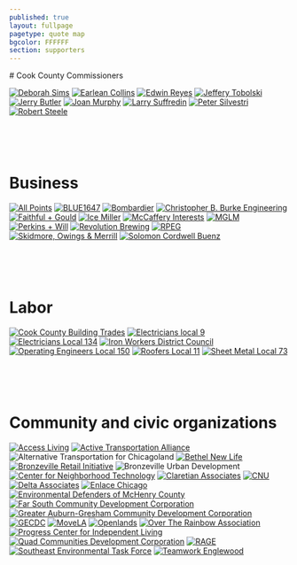 ```yaml
---
published: true
layout: fullpage
pagetype: quote map
bgcolor: FFFFFF
section: supporters
---
```


<div id="supporters" class="mapstage"></div>
# Cook County Commissioners

[![Deborah Sims](img/supporters/deborah_sims_sig.jpg)](http://www.deborahsims.org/)
[![Earlean Collins](img/supporters/earlean_collins_sig.jpg)](http://www.cookcountygov.com/portal/server.pt/gateway/PTARGS_0_0_336_226_0_43/http%3B/www.cookcountygov.com/ccWeb.Leadership/LeadershipProfile.aspx?commiss_id=104)
[![Edwin Reyes](img/supporters/edwin_reyes_sig.jpg)](http://www.edwinreyes.org/)
[![Jeffery Tobolski](img/supporters/jeffrey_tobowlski_sig.jpg)](http://www.commissionertobolski.com/)
[![Jerry Butler](img/supporters/jerry_butler_sig.jpg)](http://www.cookcountygov.com/portal/server.pt/gateway/PTARGS_0_0_336_226_0_43/http%3B/www.cookcountygov.com/ccWeb.Leadership/LeadershipProfile.aspx?commiss_id=110)
[![Joan Murphy](img/supporters/joan_murphy_sig.jpg)](http://www.cookcountygov.com/portal/server.pt/gateway/PTARGS_0_0_336_226_0_43/http%3B/www.cookcountygov.com/ccWeb.Leadership/LeadershipProfile.aspx?commiss_id=485)
[![Larry Suffredin](img/supporters/larry_suffredin_sig.jpg)](http://www.suffredin.org/)
[![Peter Silvestri](img/supporters/peter_silvestri_sig.jpg)](http://www.petersilvestri.com/)
[![Robert Steele](img/supporters/robert_steele_sig.jpg)](http://www.robertsteele.org/)

<br><br><br>
# Business

[![All Points](img/supporters/allpoints.jpg)](http://www.allpointssecurityinc.com/)
[![BLUE1647](img/supporters/blue1647.jpg)](http://www.blue1647.com/)
[![Bombardier](img/supporters/bombardier.jpg)](http://www.bombardier.com/en/home.html)
[![Christopher B. Burke Engineering](img/supporters/burke_engineering.jpg)](http://www.cbbel.com/)
[![Faithful + Gould](img/supporters/fg_logo.JPG)](http://www.fgould.com/americas/)
[![Ice Miller](img/supporters/ice.jpg)](http://www.icemiller.com/)
[![McCaffery Interests](img/supporters/mccaffery.jpg)](http://www.mccafferyinterests.com/)
[![MGLM](img/supporters/mglm.jpg)](http://www.mglmarchitects.com/Site/MGLMArchitects.html)
[![Perkins + Will](img/supporters/perkinsandwill.jpg)](http://www.perkinswill.com/)
[![Revolution Brewing](img/supporters/revolution.jpg)](http://revbrew.com/)
[![RPEG](img/supporters/rpeg.jpg)](http://www.repg-lund.com/)
[![Skidmore, Owings & Merrill](img/supporters/som.jpg)](http://www.som.com/)
[![Solomon Cordwell Buenz](img/supporters/scb.jpg)](http://www.scb.com/)

<br><br><br>
# Labor

[![Cook County Building Trades](img/supporters/buildingtrades.jpg)](http://www.chicagobuildingtrades.org/)
[![Electricians local 9](img/supporters/ibew_local_9.jpg)](http://www.ibew9.org/)
[![Electricians Local 134](img/supporters/ibew_logo.jpg)](http://lu134.org/)
[![Iron Workers District Council](img/supporters/iwintl.jpg)](http://www.impact-net.org/forms/CompanyFormPublic/viewDetails?id=67A000033B3)
[![Operating Engineers Local 150](img/supporters/operatingengineers.jpg)](https://portal.iuoelocal150.org/Pages/Default.aspx)
[![Roofers Local 11](img/supporters/roofers.jpg)](http://www.rooferslocal11.org/)
[![Sheet Metal Local 73](img/supporters/sheet_metal.jpg)](http://www.smw73.org/)


<br><br><br>
# Community and civic organizations

[![Access Living](img/supporters/accessliving.jpg)](http://www.accessliving.org/)
[![Active Transportation Alliance](img/supporters/activetrans.jpg)](http://www.activetrans.org)
![Alternative Transportation for Chicagoland](img/supporters/atc.jpg)
[![Bethel New Life](img/supporters/bethel_newlife.png)](http://www.bethelnewlife.org)
[![Bronzeville Retail Initiative](img/supporters/bri.jpg)](http://www.bronzevilleretail.com)
![Bronzeville Urban Development](img/supporters/bud.jpg)
[![Center for Neighborhood Technology](img/supporters/cntlogo.jpg)](http://www.cnt.org)
[![Claretian Associates](img/supporters/claretian_associates.jpg)](http://www.claretianassociates.org/index.html)
[![CNU](img/supporters/cnu.jpg)](https://www.cnu.org/)
[![Delta Associates](img/supporters/deltalogo.jpg)](http://www.delta-institute.org/)
[![Enlace Chicago](img/supporters/enlacelogo.jpg)](http://enlacechicago.org/)
[![Environmental Defenders of McHenry County](img/supporters/edmc_logo.jpg)](http://www.mcdef.org/)
[![Far South Community Development Corporation](img/supporters/fscdc.jpg)](http://www.farsouthcdc.org/)
[![Greater Auburn-Gresham Community Development Corporation](img/supporters/greater_auburngresham.png)](http://www.gagdc.org/index.html)
[![GECDC](img/supporters/gecdc.jpg)](http://greaterenglewoodcdc.org/)
[![MoveLA](img/supporters/movela.jpg)](http://movela.org/)
[![Openlands](img/supporters/openlands.jpg)](http://www.openlands.org/)
[![Over The Rainbow Association](img/supporters/otrlogo.jpg)](http://www.otrassn.org)
[![Progress Center for Independent Living](img/supporters/progress_center.jpg)](http://www.progresscil.org/)
[![Quad Communities Development Corporation](img/supporters/qcdc.jpg)](http://www.qcdc.org/index.html)
[![RAGE](img/supporters/rage.jpg)](http://ragenglewood.org/)
[![Southeast Environmental Task Force](img/supporters/setf.jpg)](http://setaskforce.org/)
[![Teamwork Englewood](img/supporters/teamwork.jpg)](http://www.teamworkenglewood.org/index.html)